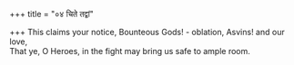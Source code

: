 +++
title = "०४ चिते तद्वां"

+++
This claims your notice, Bounteous Gods! - oblation, Asvins! and our love,  
     That ye, O Heroes, in the fight may bring us safe to ample room.